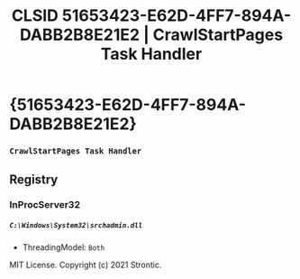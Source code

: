 ﻿---
title: "CLSID 51653423-E62D-4FF7-894A-DABB2B8E21E2 | CrawlStartPages Task Handler"
excerpt: What is COM-Object CLSID 51653423-E62D-4FF7-894A-DABB2B8E21E2?
---

# {51653423-E62D-4FF7-894A-DABB2B8E21E2}

### `CrawlStartPages Task Handler`

## Registry


### InProcServer32

##### `C:\Windows\System32\srchadmin.dll`
* ThreadingModel: `Both`

MIT License. Copyright (c) 2021 Strontic.


